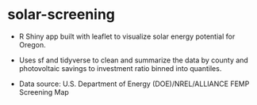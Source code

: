 # solar-screening

- R Shiny app built with leaflet to visualize solar energy potential for Oregon.

- Uses sf and tidyverse to clean and summarize the data by county and photovoltaic savings to investment ratio binned into quantiles.

- Data source: U.S. Department of Energy (DOE)/NREL/ALLIANCE FEMP Screening Map
